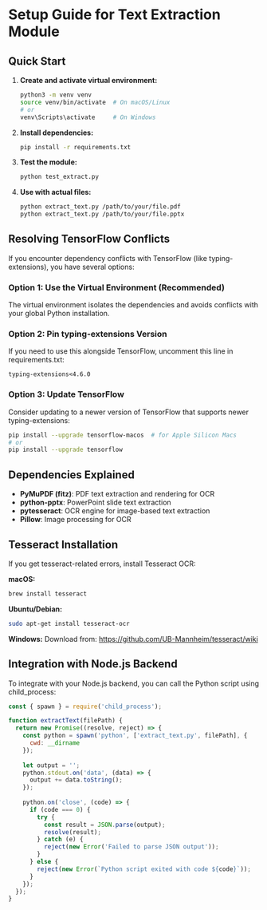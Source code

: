 # Setup Guide for Text Extraction Module

## Quick Start

1. **Create and activate virtual environment:**
   ```bash
   python3 -m venv venv
   source venv/bin/activate  # On macOS/Linux
   # or
   venv\Scripts\activate     # On Windows
   ```

2. **Install dependencies:**
   ```bash
   pip install -r requirements.txt
   ```

3. **Test the module:**
   ```bash
   python test_extract.py
   ```

4. **Use with actual files:**
   ```bash
   python extract_text.py /path/to/your/file.pdf
   python extract_text.py /path/to/your/file.pptx
   ```

## Resolving TensorFlow Conflicts

If you encounter dependency conflicts with TensorFlow (like typing-extensions), you have several options:

### Option 1: Use the Virtual Environment (Recommended)
The virtual environment isolates the dependencies and avoids conflicts with your global Python installation.

### Option 2: Pin typing-extensions Version
If you need to use this alongside TensorFlow, uncomment this line in requirements.txt:
```
typing-extensions<4.6.0
```

### Option 3: Update TensorFlow
Consider updating to a newer version of TensorFlow that supports newer typing-extensions:
```bash
pip install --upgrade tensorflow-macos  # for Apple Silicon Macs
# or
pip install --upgrade tensorflow
```

## Dependencies Explained

- **PyMuPDF (fitz)**: PDF text extraction and rendering for OCR
- **python-pptx**: PowerPoint slide text extraction
- **pytesseract**: OCR engine for image-based text extraction
- **Pillow**: Image processing for OCR

## Tesseract Installation

If you get tesseract-related errors, install Tesseract OCR:

**macOS:**
```bash
brew install tesseract
```

**Ubuntu/Debian:**
```bash
sudo apt-get install tesseract-ocr
```

**Windows:**
Download from: https://github.com/UB-Mannheim/tesseract/wiki

## Integration with Node.js Backend

To integrate with your Node.js backend, you can call the Python script using child_process:

```javascript
const { spawn } = require('child_process');

function extractText(filePath) {
  return new Promise((resolve, reject) => {
    const python = spawn('python', ['extract_text.py', filePath], {
      cwd: __dirname
    });
    
    let output = '';
    python.stdout.on('data', (data) => {
      output += data.toString();
    });
    
    python.on('close', (code) => {
      if (code === 0) {
        try {
          const result = JSON.parse(output);
          resolve(result);
        } catch (e) {
          reject(new Error('Failed to parse JSON output'));
        }
      } else {
        reject(new Error(`Python script exited with code ${code}`));
      }
    });
  });
}
```

